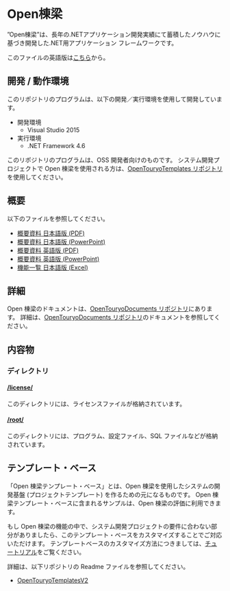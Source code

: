 # Open棟梁
”Open棟梁”は、長年の.NETアプリケーション開発実績にて蓄積したノウハウに基づき開発した.NET用アプリケーション フレームワークです。

このファイルの英語版は[こちら](Readme.md)から。

## 開発 / 動作環境
このリポジトリのプログラムは、以下の開発／実行環境を使用して開発しています。

- 開発環境
  - Visual Studio 2015
- 実行環境
  - .NET Framework 4.6

このリポジトリのプログラムは、OSS 開発者向けのものです。
システム開発プロジェクトで Open 棟梁を使用される方は、[OpenTouryoTemplates リポジトリ](https://github.com/OpenTouryoProject/OpenTouryoTemplates)を使用してください。

## 概要
以下のファイルを参照してください。
 - [概要資料 日本語版 (PDF)](https://github.com/OpenTouryoProject/OpenTouryoDocuments/blob/master/documents/0_Introduction/ja-JP/Introduction.pdf)
 - [概要資料 日本語版 (PowerPoint)](https://github.com/OpenTouryoProject/OpenTouryoDocuments/blob/master/documents/0_Introduction/ja-JP/Introduction.pptx)
 - [概要資料 英語版 (PDF)](https://github.com/OpenTouryoProject/OpenTouryoDocuments/blob/master/documents/0_Introduction/en/Introduction_EN.pdf)
 - [概要資料 英語版 (PowerPoint)](https://github.com/OpenTouryoProject/OpenTouryoDocuments/blob/master/documents/0_Introduction/en/Introduction_EN.pptx)
 - [機能一覧 日本語版 (Excel)](https://github.com/OpenTouryoProject/OpenTouryoDocuments/blob/master/documents/0_Introduction/ja-JP/Functional_list.xlsx)

## 詳細
Open 棟梁のドキュメントは、[OpenTouryoDocuments リポジトリ](https://github.com/OpenTouryoProject/OpenTouryoDocuments)にあります。
詳細は、[OpenTouryoDocuments リポジトリ](https://github.com/OpenTouryoProject/OpenTouryoDocuments)のドキュメントを参照してください。

## 内容物

### ディレクトリ

#### [/license/](https://github.com/OpenTouryoProject/OpenTouryo/tree/master/license)
このディレクトリには、ライセンスファイルが格納されています。

#### [/root/](https://github.com/OpenTouryoProject/OpenTouryo/tree/master/root)
このディレクトリには、プログラム、設定ファイル、SQL ファイルなどが格納されています。

## テンプレート・ベース
「Open 棟梁テンプレート・ベース」とは、Open 棟梁を使用したシステムの開発基盤 (プロジェクトテンプレート) を作るための元になるものです。
Open 棟梁テンプレート・ベースに含まれるサンプルは、Open 棟梁の評価に利用できます。

もし Open 棟梁の機能の中で、システム開発プロジェクトの要件に合わない部分がありましたら、このテンプレート・ベースをカスタマイズすることでご対応いただけます。
テンプレートベースのカスタマイズ方法につきましては、[チュートリアル](https://github.com/OpenTouryoProject/OpenTouryoDocuments/blob/master/documents/2_Tutorial/ja-JP/Tutorial_Template_development.doc)をご覧ください。

詳細は、以下リポジトリの Readme ファイルを参照してください。
 - [OpenTouryoTemplatesV2](https://github.com/OpenTouryoProject/OpenTouryoTemplatesV2)
